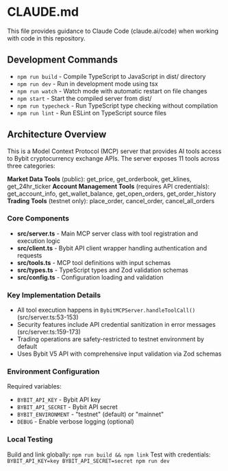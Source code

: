 # CLAUDE.md

This file provides guidance to Claude Code (claude.ai/code) when working with code in this repository.

## Development Commands

- `npm run build` - Compile TypeScript to JavaScript in dist/ directory
- `npm run dev` - Run in development mode using tsx
- `npm run watch` - Watch mode with automatic restart on file changes
- `npm start` - Start the compiled server from dist/
- `npm run typecheck` - Run TypeScript type checking without compilation
- `npm run lint` - Run ESLint on TypeScript source files

## Architecture Overview

This is a Model Context Protocol (MCP) server that provides AI tools access to Bybit cryptocurrency exchange APIs. The server exposes 11 tools across three categories:

**Market Data Tools** (public): get_price, get_orderbook, get_klines, get_24hr_ticker
**Account Management Tools** (requires API credentials): get_account_info, get_wallet_balance, get_open_orders, get_order_history  
**Trading Tools** (testnet only): place_order, cancel_order, cancel_all_orders

### Core Components

- **src/server.ts** - Main MCP server class with tool registration and execution logic
- **src/client.ts** - Bybit API client wrapper handling authentication and requests
- **src/tools.ts** - MCP tool definitions with input schemas
- **src/types.ts** - TypeScript types and Zod validation schemas
- **src/config.ts** - Configuration loading and validation

### Key Implementation Details

- All tool execution happens in `BybitMCPServer.handleToolCall()` (src/server.ts:53-153)
- Security features include API credential sanitization in error messages (src/server.ts:159-173)
- Trading operations are safety-restricted to testnet environment by default
- Uses Bybit V5 API with comprehensive input validation via Zod schemas

### Environment Configuration

Required variables:
- `BYBIT_API_KEY` - Bybit API key
- `BYBIT_API_SECRET` - Bybit API secret  
- `BYBIT_ENVIRONMENT` - "testnet" (default) or "mainnet"
- `DEBUG` - Enable verbose logging (optional)

### Local Testing

Build and link globally: `npm run build && npm link`
Test with credentials: `BYBIT_API_KEY=key BYBIT_API_SECRET=secret npm run dev`